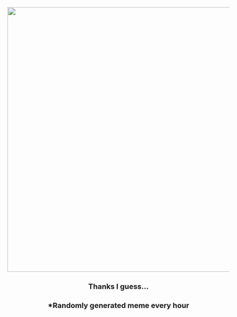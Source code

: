 <p align="center">
        <img src="https://i.redd.it/84bmgorkgy391.png" width="600" height="600">
        </p>
        <h3 align="center">Thanks I guess...</h3>
        <h3 align="center">*Randomly generated meme every hour</h3>
    